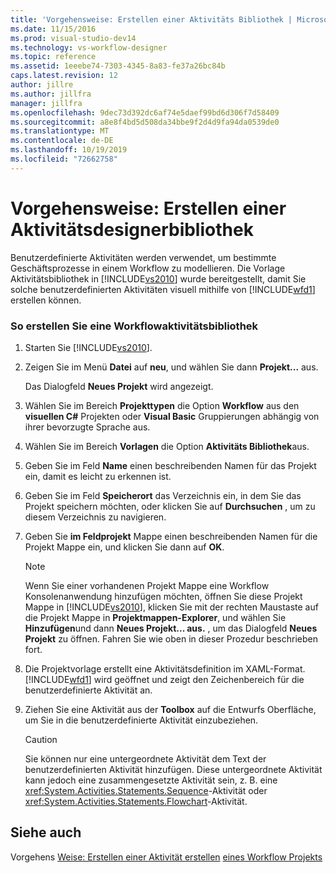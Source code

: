 ```yaml
---
title: 'Vorgehensweise: Erstellen einer Aktivitäts Bibliothek | Microsoft-Dokumentation'
ms.date: 11/15/2016
ms.prod: visual-studio-dev14
ms.technology: vs-workflow-designer
ms.topic: reference
ms.assetid: 1eeebe74-7303-4345-8a83-fe37a26bc84b
caps.latest.revision: 12
author: jillre
ms.author: jillfra
manager: jillfra
ms.openlocfilehash: 9dec73d392dc6af74e5daef99bd6d306f7d58409
ms.sourcegitcommit: a8e8f4bd5d508da34bbe9f2d4d9fa94da0539de0
ms.translationtype: MT
ms.contentlocale: de-DE
ms.lasthandoff: 10/19/2019
ms.locfileid: "72662758"
---
```

# <a name="how-to-create-an-activity-library"></a>Vorgehensweise: Erstellen einer Aktivitätsdesignerbibliothek
Benutzerdefinierte Aktivitäten werden verwendet, um bestimmte Geschäftsprozesse in einem Workflow zu modellieren. Die Vorlage Aktivitätsbibliothek in [!INCLUDE[vs2010](../includes/vs2010-md.md)] wurde bereitgestellt, damit Sie solche benutzerdefinierten Aktivitäten visuell mithilfe von [!INCLUDE[wfd1](../includes/wfd1-md.md)] erstellen können.

### <a name="to-create-a-workflow-activity-library"></a>So erstellen Sie eine Workflowaktivitätsbibliothek

1. Starten Sie [!INCLUDE[vs2010](../includes/vs2010-md.md)].

2. Zeigen Sie im Menü **Datei** auf **neu**, und wählen Sie dann **Projekt...** aus.

     Das Dialogfeld **Neues Projekt** wird angezeigt.

3. Wählen Sie im Bereich **Projekttypen** die Option **Workflow** aus den **visuellen C#**  Projekten oder **Visual Basic** Gruppierungen abhängig von ihrer bevorzugte Sprache aus.

4. Wählen Sie im Bereich **Vorlagen** die Option **Aktivitäts Bibliothek**aus.

5. Geben Sie im Feld **Name** einen beschreibenden Namen für das Projekt ein, damit es leicht zu erkennen ist.

6. Geben Sie im Feld **Speicherort** das Verzeichnis ein, in dem Sie das Projekt speichern möchten, oder klicken Sie auf **Durchsuchen** , um zu diesem Verzeichnis zu navigieren.

7. Geben Sie **im Feldprojekt** Mappe einen beschreibenden Namen für die Projekt Mappe ein, und klicken Sie dann auf **OK**.

    > [!NOTE]
    > Wenn Sie einer vorhandenen Projekt Mappe eine Workflow Konsolenanwendung hinzufügen möchten, öffnen Sie diese Projekt Mappe in [!INCLUDE[vs2010](../includes/vs2010-md.md)], klicken Sie mit der rechten Maustaste auf die Projekt Mappe in **Projektmappen-Explorer**, und wählen Sie **Hinzufügen**und dann **Neues Projekt... aus.** , um das Dialogfeld **Neues Projekt** zu öffnen. Fahren Sie wie oben in dieser Prozedur beschrieben fort.

8. Die Projektvorlage erstellt eine Aktivitätsdefinition im XAML-Format. [!INCLUDE[wfd1](../includes/wfd1-md.md)] wird geöffnet und zeigt den Zeichenbereich für die benutzerdefinierte Aktivität an.

9. Ziehen Sie eine Aktivität aus der **Toolbox** auf die Entwurfs Oberfläche, um Sie in die benutzerdefinierte Aktivität einzubeziehen.

    > [!CAUTION]
    > Sie können nur eine untergeordnete Aktivität dem Text der benutzerdefinierten Aktivität hinzufügen. Diese untergeordnete Aktivität kann jedoch eine zusammengesetzte Aktivität sein, z. B. eine <xref:System.Activities.Statements.Sequence>-Aktivität oder <xref:System.Activities.Statements.Flowchart>-Aktivität.

## <a name="see-also"></a>Siehe auch
 Vorgehens [Weise: Erstellen einer Aktivität erstellen](https://msdn.microsoft.com/library/c09b1e99-21b5-4d96-9c04-ec31db3f4436) [eines Workflow Projekts](../workflow-designer/creating-a-workflow-project.md)